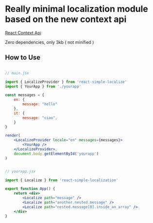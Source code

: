 # Really minimal localization module based on the new context api

[React Context Api](https://reactjs.org/docs/context.html)

Zero dependencies, only 3kb ( not minified )

## How to Use

```jsx

// main.jsx

import { LocalizeProvider } from 'react-simple-localize'
import { YourApp } from './yourapp'

const messages = {
    en: {
        message: "hello"
    },
    it: {
        message: "ciao",
    }
}

render(
    <LocalizeProvider locale="en" messages={messages}>
        <YourApp />
    </LocalizeProvider>,
    document.body.getElementById('yourapp')
)
```

```jsx

// yourapp.jsx

import { Localize } from 'react-simple-localization'

export function App() {
    return <div>
        <Localize path="message" />
        <Localize path="another.nested.message" />
        <Localize path="nested.message[0].inside_an_array" />
    </div>
}

```